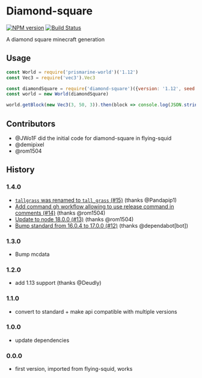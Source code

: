 # Diamond-square
[![NPM version](https://img.shields.io/npm/v/diamond-square.svg)](http://npmjs.com/package/diamond-square)
[![Build Status](https://github.com/PrismarineJS/diamond-square/workflows/CI/badge.svg)](https://github.com/PrismarineJS/diamond-square/actions?query=workflow%3A%22CI%22)

A diamond square minecraft generation

## Usage

```js
const World = require('prismarine-world')('1.12')
const Vec3 = require('vec3').Vec3

const diamondSquare = require('diamond-square')({version: '1.12', seed: Math.floor(Math.random() * Math.pow(2, 31))})
const world = new World(diamondSquare)

world.getBlock(new Vec3(3, 50, 3)).then(block => console.log(JSON.stringify(block, null, 2)))
```

## Contributors

* @JWo1F did the initial code for diamond-square in flying-squid
* @demipixel
* @rom1504

## History

### 1.4.0
* [`tallgrass` was renamed to `tall_grass` (#15)](https://github.com/PrismarineJS/diamond-square/commit/ded51456c73243088f721ad5f8665ff16b2aab8c) (thanks @Pandapip1)
* [Add command gh workflow allowing to use release command in comments (#14)](https://github.com/PrismarineJS/diamond-square/commit/57bbf99d116cb787f8c99c069c7aa2ad49377a94) (thanks @rom1504)
* [Update to node 18.0.0 (#13)](https://github.com/PrismarineJS/diamond-square/commit/204d092acb33acfe73e7d0ef5d5bbcec0847b596) (thanks @rom1504)
* [Bump standard from 16.0.4 to 17.0.0 (#12)](https://github.com/PrismarineJS/diamond-square/commit/88a291d97b765bb4533c486c6dae6411283a309b) (thanks @dependabot[bot])

### 1.3.0

* Bump mcdata

### 1.2.0

* add 1.13 support (thanks @Deudly)

### 1.1.0

* convert to standard + make api compatible with multiple versions

### 1.0.0

* update dependencies

### 0.0.0

* first version, imported from flying-squid, works
